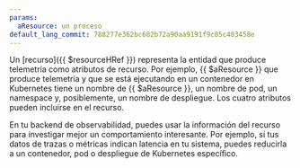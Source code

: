 ```yaml
---
params:
  aResource: un proceso
default_lang_commit: 788277e362bc602b72a90aa9191f9c05c403458e
---
```


Un [recurso]({{ $resourceHRef }}) representa la entidad que produce telemetría
como atributos de recurso. Por ejemplo, {{ $aResource }} que produce telemetría
y que se está ejecutando en un contenedor en Kubernetes tiene un nombre de
{{ $aResource }}, un nombre de pod, un namespace y, posiblemente, un nombre de
despliegue. Los cuatro atributos pueden incluirse en el recurso.

En tu backend de observabilidad, puedes usar la información del recurso para
investigar mejor un comportamiento interesante. Por ejemplo, si tus datos de
trazas o métricas indican latencia en tu sistema, puedes reducirla a un
contenedor, pod o despliegue de Kubernetes específico.
